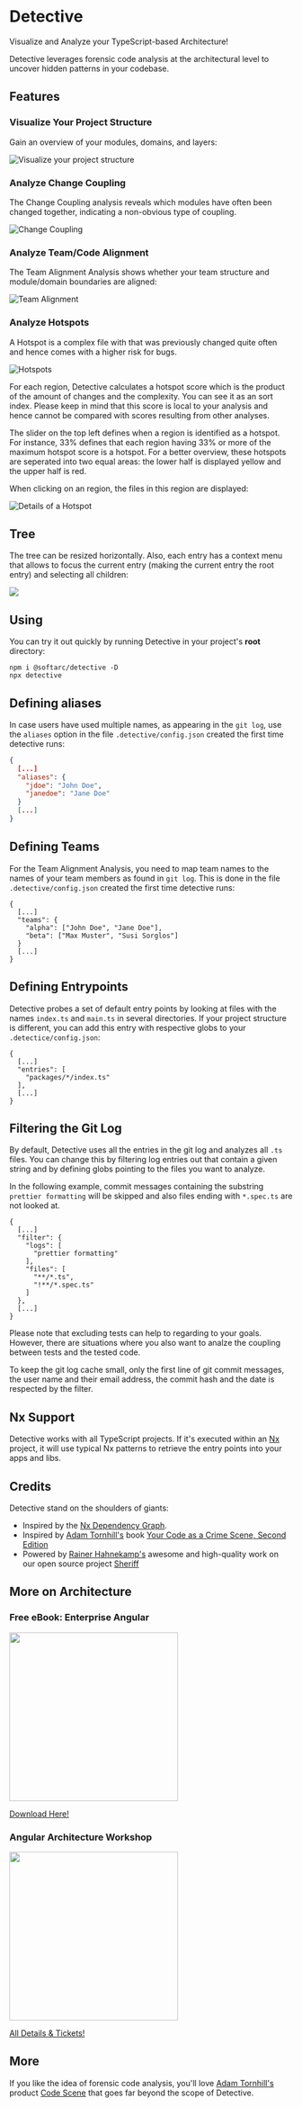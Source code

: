 # Detective

Visualize and Analyze your TypeScript-based Architecture!

Detective leverages forensic code analysis at the architectural level to uncover hidden patterns in your codebase.

## Features

### Visualize Your Project Structure

Gain an overview of your modules, domains, and layers:

![Visualize your project structure](./docs/domains-detail.png)

### Analyze Change Coupling

The Change Coupling analysis reveals which modules have often been changed together, indicating a non-obvious type of coupling.

![Change Coupling](./docs/change-coupling.png)

### Analyze Team/Code Alignment

The Team Alignment Analysis shows whether your team structure and module/domain boundaries are aligned:

![Team Alignment](./docs/team-alignment.png)

### Analyze Hotspots

A Hotspot is a complex file with that was previously changed quite often and hence comes with a higher risk for bugs.

![Hotspots](./docs/hotspots-treemap.png)

For each region, Detective calculates a hotspot score which is the product of the amount of changes and the complexity. You can see it as an sort index. Please keep in mind that this score is local to your analysis and hence cannot be compared with scores resulting from other analyses.

The slider on the top left defines when a region is identified as a hotspot. For instance, 33% defines that each region having 33% or more of the maximum hotspot score is a hotspot. For a better overview, these hotspots are seperated into two equal areas: the lower half is displayed yellow and the upper half is red.

When clicking on an region, the files in this region are displayed:

![Details of a Hotspot](./docs/hotspot-details.png)

## Tree

The tree can be resized horizontally. Also, each entry has a context menu that allows to focus the current entry (making the current entry the root entry) and selecting all children:

<img src="./docs/context-menu.png" style="max-width:200px">

## Using

You can try it out quickly by running Detective in your project's **root** directory:

```shell
npm i @softarc/detective -D
npx detective
```

## Defining aliases

In case users have used multiple names, as appearing in the `git log`, use the `aliases` option in the file `.detective/config.json` created the first time detective runs:

```json
{
  [...]
  "aliases": {
    "jdoe": "John Doe",
    "janedoe": "Jane Doe"
  }
  [...]
}
```

## Defining Teams

For the Team Alignment Analysis, you need to map team names to the names of your team members as found in `git log`. This is done in the file `.detective/config.json` created the first time detective runs:

```json5
{
  [...]
  "teams": {
    "alpha": ["John Doe", "Jane Doe"],
    "beta": ["Max Muster", "Susi Sorglos"]
  }
  [...]
}
```

## Defining Entrypoints

Detective probes a set of default entry points by looking at files with the names `index.ts` and `main.ts` in several directories. If your project structure is different, you can add this entry with respective globs to your `.detectice/config.json`:

```json5
{
  [...]
  "entries": [
    "packages/*/index.ts"
  ],
  [...]
}
```

## Filtering the Git Log

By default, Detective uses all the entries in the git log and analyzes all `.ts` files. You can change this by filtering log entries out that contain a given string and by defining globs pointing to the files you want to analyze.

In the following example, commit messages containing the substring `prettier formatting` will be skipped and also files ending with `*.spec.ts` are not looked at.

```json5
{
  [...]
  "filter": {
    "logs": [
      "prettier formatting"
    ],
    "files": [
      "**/*.ts",
      "!**/*.spec.ts"
    ]
  },
  [...]
}
```

Please note that excluding tests can help to regarding to your goals. However, there are situations where you also want to analze the coupling between tests and the tested code.

To keep the git log cache small, only the first line of git commit messages, the user name and their email address, the commit hash and the date is respected by the filter.

## Nx Support

Detective works with all TypeScript projects. If it's executed within an [Nx](https://nx.dev/) project, it will use typical Nx patterns to retrieve the entry points into your apps and libs.

## Credits

Detective stand on the shoulders of giants:

- Inspired by the [Nx Dependency Graph](https://nx.dev/).
- Inspired by [Adam Tornhill's](https://x.com/AdamTornhill) book [Your Code as a Crime Scene, Second Edition](https://pragprog.com/titles/atcrime2/your-code-as-a-crime-scene-second-edition/)
- Powered by [Rainer Hahnekamp's](https://x.com/rainerhahnekamp) awesome and high-quality work on our open source project [Sheriff](https://softarc-consulting.github.io/sheriff/)

<h2>More on Architecture</h2>
  <div class="book">
    <h3>Free eBook: Enterprise Angular</h3>
    <p>
      <a 
        href="https://www.angulararchitects.io/en/ebooks/micro-frontends-and-moduliths-with-angular/"
      >
        <img
          class="book-img"
          height="300"
          src="https://www.angulararchitects.io/wp-content/uploads/2024/01/cover-6th-small.png"
        />
      </a>
    </p>
    <p>
      <a
        href="https://www.angulararchitects.io/en/ebooks/micro-frontends-and-moduliths-with-angular/"
        >Download Here!</a
      >
    </p>
  </div>
  <div class="workshop">
    <h3>Angular Architecture Workshop</h3>
    <p>
      <a
        href="https://www.angulararchitects.io/en/training/advanced-angular-architecture-workshop/"
      >
        <img
          class="workshop-img"
          height="300"
          src="https://www.angulararchitects.io/wp-content/uploads/2023/07/sujet-en.jpg"
        />
      </a>
    </p>
    <p>
      <a
        href="https://www.angulararchitects.io/en/training/advanced-angular-architecture-workshop/"
        >All Details & Tickets!</a
      >
    </p>
  </div>

## More

If you like the idea of forensic code analysis, you'll love [Adam Tornhill's](https://x.com/AdamTornhill) product [Code Scene](https://codescene.com/) that goes far beyond the scope of Detective.
